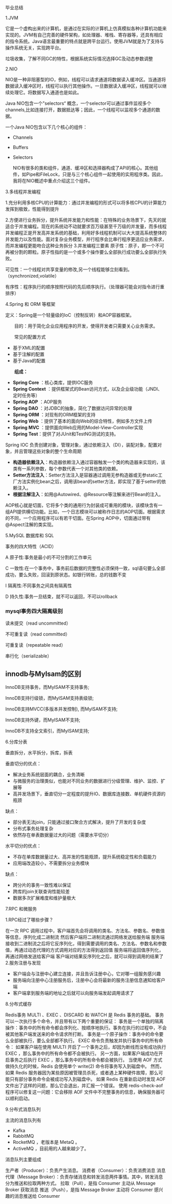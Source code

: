毕业总结

1.JVM

它是一个虚构出来的计算机，是通过在实际的计算机上仿真模拟各种计算机功能来实现的。JVM有自己完善的硬件架构，如处理器、堆栈、寄存器等，还具有相应的指令系统。Java语言最重要的特点就是跨平台运行。使用JVM就是为了支持与操作系统无关，实现跨平台。

垃圾收集，了解不同GC的特性，根据系统实际情况选择GC及动态参数调整

2.NIO

NIO是一种非阻塞型的IO，例如，线程可以请求通道将数据读入缓冲区。当通道将数据读入缓冲区时，线程可以执行其他操作。一旦数据读入缓冲区，线程就可以继续处理它。将数据写入通道也是如此。

Java NIO包含一个"selectors“ 概念，一个selector可以通过事件监视多个channels,比如连接打开，数据抵达等；因此，一个线程可以监视多个通道的数据。

一个Java NIO包含以下几个核心的组件：

- Channels

- Buffers

- Selectors
  
  NIO有很多的类和组件，通道、缓冲区和选择器构成了API的核心。其他组件，如Pipe和FileLock，只是与三个核心组件一起使用的实用程序类。因此，我将在NIO概述中重点介绍这三个组件。

3.多线程并发编程

1.充分利用多核CPU的计算能力：通过并发编程的形式可以将多核CPU的计算能力发挥到极致，性能得到提升

2.方便进行业务拆分，提升系统并发能力和性能：在特殊的业务场景下，先天的就适合于并发编程。现在的系统动不动就要求百万级甚至千万级的并发量，而多线程并发编程正是开发高并发系统的基础，利用好多线程机制可以大大提高系统整体的并发能力以及性能。面对复杂业务模型，并行程序会比串行程序更适应业务需求，而并发编程更能吻合这种业务拆分 
3.并发编程三要素
原子性：原子，即一个不可再被分割的颗粒。原子性指的是一个或多个操作要么全部执行成功要么全部执行失败。

可见性：一个线程对共享变量的修改,另一个线程能够立刻看到。（synchronized,volatile）

有序性：程序执行的顺序按照代码的先后顺序执行。（处理器可能会对指令进行重排序）

4.Spring 和 ORM 等框架

定义：Spring是一个轻量级的IoC（控制反转）和AOP容器框架。

　　目的：用于简化企业应用程序的开发，使得开发者只需要关心业务需求。

　　常见的配置方式

- 基于XML的配置
- 基于注解的配置
- 基于Java的配置

　　**组成：**

- **Spring Core** ：核心类库，提供IOC服务
- **Spring Context** ：提供框架式的Bean访问方式，以及企业级功能（JNDI、定时任务等）
- **Spring AOP** ：AOP服务
- **Spring DAO** ：对JDBC的抽象，简化了数据访问异常的处理
- **Spring ORM** ：对现有的ORM框架的支持
- **Spring Web** ：提供了基本的面向Web的综合特性，例如多方文件上传
- **Spring MVC** ：提供面向Web应用的Model-View-Controller实现
- **Spring Test**：提供了对JUnit和TestNG测试的支持。

Spring IOC 负责创建对象，管理对象，通过依赖注入（DI），装配对象，配置对象，并且管理这些对象的整个生命周期

- **构造器依赖注入**：构造器依赖注入通过容器触发一个类的构造器来实现的，该类有一系列参数，每个参数代表一个对其他类的依赖。
- **Setter方法注入**：Setter方法注入是容器通过调用无参构造器或无参static工厂方法实例化bean之后，调用该bean的setter方法，即实现了基于setter的依赖注入。
- **根据注解注入**：如用@Autowired、@Resource等注解来进行Bean的注入。

AOP核心就是切面，它将多个类的通用行为封装成可重用的模块，该模块含有一组API提供横切功能。比如，一个日志模块可以被称作日志的AOP切面。根据需求的不同，一个应用程序可以有若干切面。在Spring AOP中，切面通过带有@Aspect注解的类实现。

5.MySQL 数据库和 SQL

事务的四大特性（ACID）

A 原子性:事务是最小的不可分割的工作单元

C 一致性:在一个事务中，事务前后数据的完整性必须保持一致，sql语句要么全部成功，要么失败，回滚到原状态。如银行转账，总的钱数不变

I 隔离性:不同事务之间具有隔离性

D 持久性:事务一旦结束，就不可以返回，不可以rollback

### mysql事务四大隔离级别

读未提交（read uncommitted）

不可重复读（read committed）

可重复读（repeatable read）

串行化（serializable）

## innodb与MyIsam的区别

InnoDB支持事务，而MyISAM不支持事务;

InnoDB支持行级锁，而MyISAM支持表级锁;

InnoDB支持MVCC(多版本并发控制), 而MyISAM不支持;

InnoDB支持外键，而MyISAM不支持;

InnoDB不支持全文索引，而MyISAM支持;

6.分库分表

垂直拆分，水平拆分，拆库，拆表

垂直切分的优点：

- 解决业务系统层面的耦合，业务清晰
- 与微服务的治理类似，也能对不同业务的数据进行分级管理、维护、监控、扩展等
- 高并发场景下，垂直切分一定程度的提升IO、数据库连接数、单机硬件资源的瓶颈

缺点：

- 部分表无法join，只能通过接口聚合方式解决，提升了开发的复杂度
- 分布式事务处理复杂
- 依然存在单表数据量过大的问题（需要水平切分）

水平切分的优点：

- 不存在单库数据量过大、高并发的性能瓶颈，提升系统稳定性和负载能力
- 应用端改造较小，不需要拆分业务模块

缺点：

- 跨分片的事务一致性难以保证
- 跨库的join关联查询性能较差
- 数据多次扩展难度和维护量极大

7.RPC 和微服务

1.RPC经过了哪些步骤？

在一次 RPC 调用过程中，客户端首先会将调用的类名、方法名、参数名、参数值等信息，序列化成二进制流
然后客户端将二进制流通过网络发送给服务端
服务端接收到二进制流之后将它反序列化，得到需要调用的类名、方法名、参数名和参数值，再通过动态代理的方式调用对应的方法得到返回值
服务端将返回值序列化，再通过网络发送给客户端
客户端对结果反序列化之后，就可以得到调用的结果了
2.服务注册与发现

- 客户端会与注册中心建立连接，并且告诉注册中心，它对哪一组服务感兴趣
- 服务端向注册中心注册服务后，注册中心会将最新的服务注册信息通知给客户端
- 客户端拿到服务端的地址之后就可以向服务端发起调用请求了

8.分布式缓存

Redis事务
MULTI 、EXEC 、DISCARD 和 WATCH 是 Redis 事务的基础。
事务可以一次执行多个命令，并且带有以下两个重要的保证：
事务是一个单独的隔离操作：事务中的所有命令都会序列化、按顺序地执行。事务在执行的过程中，不会被其他客户端发送来的命令请求所打断。
事务是一个原子操作：事务中的命令要么全部被执行，要么全部都不执行。
EXEC 命令负责触发并执行事务中的所有命令：
如果客户端在使用 MULTI 开启了一个事务之后，却因为断线而没有成功执行 EXEC ，那么事务中的所有命令都不会被执行。
另一方面，如果客户端成功在开启事务之后执行 EXEC ，那么事务中的所有命令都会被执行。
当使用 AOF 方式做持久化的时候，Redis 会使用单个  write(2)  命令将事务写入到磁盘中。
然而，如果 Redis 服务器因为某些原因被管理员杀死，或者遇上某种硬件故障，那么可能只有部分事务命令会被成功写入到磁盘中。
如果 Redis 在重新启动时发现 AOF 文件出了这样的问题，那么它会退出，并汇报一个错误。
使用  redis-check-aof  程序可以修复这一问题：它会移除 AOF 文件中不完整事务的信息，确保服务器可以顺利启动。

9.分布式消息队列

主流的消息队列有

- Kafka
- RabbitMQ
- RocketMQ ，老版本是 MetaQ 。
- ActiveMQ ，目前用的人越来越少了。

消息队列主要组成

生产者（Producer）：负责产生消息。
消费者（Consumer）：负责消费消息
消息代理（Message Broker）：负责存储消息和转发消息两件事情。其中，转发消息分为推送和拉取两种方式。
拉取（Pull），是指 Consumer 主动从 Message Broker 获取消息
推送（Push），是指 Message Broker 主动将 Consumer 感兴趣的消息推送给 Consumer 
